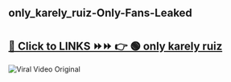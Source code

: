 
 ## only_karely_ruiz-Only-Fans-Leaked

# <h2><a href="https://clipsfans.com/only_karely_ruiz&ref=git">🔗 Click to LINKS ⏩⏩ 👉 🟢 only karely ruiz </a></h2>

<a href="https://clipsfans.com/only_karely_ruiz&ref=git" rel="nofollow" data-target="animated-image.originalLink"><img src="https://i.ibb.co.com/xMMVF88/686577567.gif" alt="Viral Video Original" style="max-width: 100%; display: inline-block;" data-target="animated-image.originalImage"></a>
